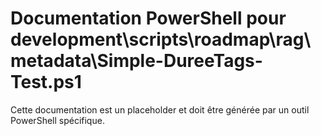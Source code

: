 # Documentation PowerShell pour development\scripts\roadmap\rag\metadata\Simple-DureeTags-Test.ps1

Cette documentation est un placeholder et doit être générée par un outil PowerShell spécifique.

